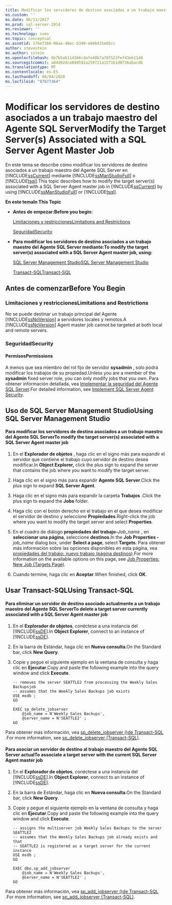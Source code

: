 ```yaml
---
title: Modificar los servidores de destino asociados a un trabajo maestro de Agente SQL Server | Microsoft Docs
ms.custom: ''
ms.date: 06/13/2017
ms.prod: sql-server-2014
ms.reviewer: ''
ms.technology: ssms
ms.topic: conceptual
ms.assetid: 176e73b6-08aa-48ec-b349-e84b431e65cc
author: stevestein
ms.author: sstein
ms.openlocfilehash: 6b7b5ab114366cdafe40b7a70f523fef43eb11d8
ms.sourcegitcommit: ad4d92dce894592a259721a1571b1d8736abacdb
ms.translationtype: MT
ms.contentlocale: es-ES
ms.lasthandoff: 08/04/2020
ms.locfileid: "87677364"
---
```

# <a name="modify-the-target-servers-associated-with-a-sql-server-agent-master-job"></a><span data-ttu-id="7ae0d-102">Modificar los servidores de destino asociados a un trabajo maestro del Agente SQL Server</span><span class="sxs-lookup"><span data-stu-id="7ae0d-102">Modify the Target Server(s) Associated with a SQL Server Agent Master Job</span></span>
  <span data-ttu-id="7ae0d-103">En este tema se describe cómo modificar los servidores de destino asociados a un trabajo maestro del Agente SQL Server en [!INCLUDE[ssCurrent](../../includes/sscurrent-md.md)] mediante [!INCLUDE[ssManStudioFull](../../includes/ssmanstudiofull-md.md)] o [!INCLUDE[tsql](../../includes/tsql-md.md)].</span><span class="sxs-lookup"><span data-stu-id="7ae0d-103">This topic describes how to modify the target server(s) associated with a SQL Server Agent master job in [!INCLUDE[ssCurrent](../../includes/sscurrent-md.md)] by using [!INCLUDE[ssManStudioFull](../../includes/ssmanstudiofull-md.md)] or [!INCLUDE[tsql](../../includes/tsql-md.md)].</span></span>  
  
 <span data-ttu-id="7ae0d-104">**En este tema**</span><span class="sxs-lookup"><span data-stu-id="7ae0d-104">**In This Topic**</span></span>  
  
-   <span data-ttu-id="7ae0d-105">**Antes de empezar:**</span><span class="sxs-lookup"><span data-stu-id="7ae0d-105">**Before you begin:**</span></span>  
  
     [<span data-ttu-id="7ae0d-106">Limitaciones y restricciones</span><span class="sxs-lookup"><span data-stu-id="7ae0d-106">Limitations and Restrictions</span></span>](#Restrictions)  
  
     [<span data-ttu-id="7ae0d-107">Seguridad</span><span class="sxs-lookup"><span data-stu-id="7ae0d-107">Security</span></span>](#Security)  
  
-   <span data-ttu-id="7ae0d-108">**Para modificar los servidores de destino asociados a un trabajo maestro del Agente SQL Server mediante:**</span><span class="sxs-lookup"><span data-stu-id="7ae0d-108">**To modify the target server(s) associated with a SQL Server Agent master job, using:**</span></span>  
  
     [<span data-ttu-id="7ae0d-109">SQL Server Management Studio</span><span class="sxs-lookup"><span data-stu-id="7ae0d-109">SQL Server Management Studio</span></span>](#SSMSProcedure)  
  
     [<span data-ttu-id="7ae0d-110">Transact-SQL</span><span class="sxs-lookup"><span data-stu-id="7ae0d-110">Transact-SQL</span></span>](#TsqlProcedure)  
  
##  <a name="before-you-begin"></a><a name="BeforeYouBegin"></a> <span data-ttu-id="7ae0d-111">Antes de comenzar</span><span class="sxs-lookup"><span data-stu-id="7ae0d-111">Before You Begin</span></span>  
  
###  <a name="limitations-and-restrictions"></a><a name="Restrictions"></a> <span data-ttu-id="7ae0d-112">Limitaciones y restricciones</span><span class="sxs-lookup"><span data-stu-id="7ae0d-112">Limitations and Restrictions</span></span>  
 <span data-ttu-id="7ae0d-113">No se puede destinar un trabajo principal del Agente [!INCLUDE[ssNoVersion](../../includes/ssnoversion-md.md)] a servidores locales y remotos.</span><span class="sxs-lookup"><span data-stu-id="7ae0d-113">A [!INCLUDE[ssNoVersion](../../includes/ssnoversion-md.md)] Agent master job cannot be targeted at both local and remote servers.</span></span>  
  
###  <a name="security"></a><a name="Security"></a> <span data-ttu-id="7ae0d-114">Seguridad</span><span class="sxs-lookup"><span data-stu-id="7ae0d-114">Security</span></span>  
  
####  <a name="permissions"></a><a name="Permissions"></a> <span data-ttu-id="7ae0d-115">Permisos</span><span class="sxs-lookup"><span data-stu-id="7ae0d-115">Permissions</span></span>  
 <span data-ttu-id="7ae0d-116">A menos que sea miembro del rol fijo de servidor **sysadmin** , solo podrá modificar los trabajos de su propiedad.</span><span class="sxs-lookup"><span data-stu-id="7ae0d-116">Unless you are a member of the **sysadmin** fixed server role, you can only modify jobs that you own.</span></span> <span data-ttu-id="7ae0d-117">Para obtener información detallada, vea [Implementar la seguridad del Agente SQL Server](implement-sql-server-agent-security.md).</span><span class="sxs-lookup"><span data-stu-id="7ae0d-117">For detailed information, see [Implement SQL Server Agent Security](implement-sql-server-agent-security.md).</span></span>  
  
##  <a name="using-sql-server-management-studio"></a><a name="SSMSProcedure"></a> <span data-ttu-id="7ae0d-118">Uso de SQL Server Management Studio</span><span class="sxs-lookup"><span data-stu-id="7ae0d-118">Using SQL Server Management Studio</span></span>  
  
#### <a name="to-modify-the-target-servers-associated-with-a-sql-server-agent-master-job"></a><span data-ttu-id="7ae0d-119">Para modificar los servidores de destino asociados a un trabajo maestro del Agente SQL Server</span><span class="sxs-lookup"><span data-stu-id="7ae0d-119">To modify the target server(s) associated with a SQL Server Agent master job</span></span>  
  
1.  <span data-ttu-id="7ae0d-120">En el **Explorador de objetos** , haga clic en el signo más para expandir el servidor que contiene el trabajo cuyo servidor de destino desea modificar.</span><span class="sxs-lookup"><span data-stu-id="7ae0d-120">In **Object Explorer,** click the plus sign to expand the server that contains the job where you want to modify the target server.</span></span>  
  
2.  <span data-ttu-id="7ae0d-121">Haga clic en el signo más para expandir **Agente SQL Server**.</span><span class="sxs-lookup"><span data-stu-id="7ae0d-121">Click the plus sign to expand **SQL Server Agent**.</span></span>  
  
3.  <span data-ttu-id="7ae0d-122">Haga clic en el signo más para expandir la carpeta **Trabajos** .</span><span class="sxs-lookup"><span data-stu-id="7ae0d-122">Click the plus sign to expand the **Jobs** folder.</span></span>  
  
4.  <span data-ttu-id="7ae0d-123">Haga clic con el botón derecho en el trabajo en el que desea modificar el servidor de destino y seleccione **Propiedades**.</span><span class="sxs-lookup"><span data-stu-id="7ae0d-123">Right-click the job where you want to modify the target server and select **Properties**.</span></span>  
  
5.  <span data-ttu-id="7ae0d-124">En el cuadro de diálogo **propiedades del trabajo-**_Job_name_ , en **seleccionar una página**, seleccione **destinos**.</span><span class="sxs-lookup"><span data-stu-id="7ae0d-124">In the **Job Properties -**_job_name_ dialog box, under **Select a page**, select **Targets**.</span></span> <span data-ttu-id="7ae0d-125">Para obtener más información sobre las opciones disponibles en esta página, vea [propiedades del trabajo: nuevo trabajo &#40;página destinos&#41;](job-properties-new-job-targets-page.md).</span><span class="sxs-lookup"><span data-stu-id="7ae0d-125">For more information on the available options on this page, see [Job Properties: New Job &#40;Targets Page&#41;](job-properties-new-job-targets-page.md).</span></span>  
  
6.  <span data-ttu-id="7ae0d-126">Cuando termine, haga clic en **Aceptar**.</span><span class="sxs-lookup"><span data-stu-id="7ae0d-126">When finished, click **OK**.</span></span>  
  
##  <a name="using-transact-sql"></a><a name="TsqlProcedure"></a> <span data-ttu-id="7ae0d-127">Usar Transact-SQL</span><span class="sxs-lookup"><span data-stu-id="7ae0d-127">Using Transact-SQL</span></span>  
  
#### <a name="to-delete-a-target-server-currently-associated-with-a-sql-server-agent-master-job"></a><span data-ttu-id="7ae0d-128">Para eliminar un servidor de destino asociado actualmente a un trabajo maestro del Agente SQL Server</span><span class="sxs-lookup"><span data-stu-id="7ae0d-128">To delete a target server currently associated with a SQL Server Agent master job</span></span>  
  
1.  <span data-ttu-id="7ae0d-129">En el **Explorador de objetos**, conéctese a una instancia del [!INCLUDE[ssDE](../../includes/ssde-md.md)].</span><span class="sxs-lookup"><span data-stu-id="7ae0d-129">In **Object Explorer**, connect to an instance of [!INCLUDE[ssDE](../../includes/ssde-md.md)].</span></span>  
  
2.  <span data-ttu-id="7ae0d-130">En la barra de Estándar, haga clic en **Nueva consulta**.</span><span class="sxs-lookup"><span data-stu-id="7ae0d-130">On the Standard bar, click **New Query**.</span></span>  
  
3.  <span data-ttu-id="7ae0d-131">Copie y pegue el siguiente ejemplo en la ventana de consulta y haga clic en **Ejecutar**.</span><span class="sxs-lookup"><span data-stu-id="7ae0d-131">Copy and paste the following example into the query window and click **Execute**.</span></span>  
  
    ```  
    -- removes the server SEATTLE2 from processing the Weekly Sales Backupsjob   
    -- assumes that the Weekly Sales Backups job exists  
    USE msdb ;  
    GO  
  
    EXEC sp_delete_jobserver  
        @job_name = N'Weekly Sales Backups',  
        @server_name = N'SEATTLE2' ;  
    GO  
    ```  
  
 <span data-ttu-id="7ae0d-132">Para obtener más información, vea [sp_delete_jobserver &#40;&#41;de Transact-SQL ](/sql/relational-databases/system-stored-procedures/sp-delete-jobserver-transact-sql).</span><span class="sxs-lookup"><span data-stu-id="7ae0d-132">For more information, see [sp_delete_jobserver &#40;Transact-SQL&#41;](/sql/relational-databases/system-stored-procedures/sp-delete-jobserver-transact-sql).</span></span>  
  
#### <a name="to-associate-a-target-server-with-the-current-sql-server-agent-master-job"></a><span data-ttu-id="7ae0d-133">Para asociar un servidor de destino al trabajo maestro del Agente SQL Server actual</span><span class="sxs-lookup"><span data-stu-id="7ae0d-133">To associate a target server with the current SQL Server Agent master job</span></span>  
  
1.  <span data-ttu-id="7ae0d-134">En el **Explorador de objetos**, conéctese a una instancia del [!INCLUDE[ssDE](../../includes/ssde-md.md)].</span><span class="sxs-lookup"><span data-stu-id="7ae0d-134">In **Object Explorer**, connect to an instance of [!INCLUDE[ssDE](../../includes/ssde-md.md)].</span></span>  
  
2.  <span data-ttu-id="7ae0d-135">En la barra de Estándar, haga clic en **Nueva consulta**.</span><span class="sxs-lookup"><span data-stu-id="7ae0d-135">On the Standard bar, click **New Query**.</span></span>  
  
3.  <span data-ttu-id="7ae0d-136">Copie y pegue el siguiente ejemplo en la ventana de consulta y haga clic en **Ejecutar**.</span><span class="sxs-lookup"><span data-stu-id="7ae0d-136">Copy and paste the following example into the query window and click **Execute**.</span></span>  
  
    ```  
    -- assigns the multiserver job Weekly Sales Backups to the server SEATTLE2   
    -- assumes that the Weekly Sales Backups job already exists and that   
    -- SEATTLE2 is registered as a target server for the current instance  
    USE msdb ;  
    GO  
  
    EXEC dbo.sp_add_jobserver  
        @job_name = N'Weekly Sales Backups',  
        @server_name = N'SEATTLE2' ;  
    GO  
    ```  
  
 <span data-ttu-id="7ae0d-137">Para obtener más información, vea [sp_add_jobserver &#40;&#41;de Transact-SQL ](/sql/relational-databases/system-stored-procedures/sp-add-jobserver-transact-sql).</span><span class="sxs-lookup"><span data-stu-id="7ae0d-137">For more information, see [sp_add_jobserver &#40;Transact-SQL&#41;](/sql/relational-databases/system-stored-procedures/sp-add-jobserver-transact-sql).</span></span>  
  
  
